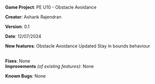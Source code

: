   
**Game Project**:  PE U10 - Obstacle Avoidance

**Creator**:  Ashank Rajendran

**Version**:   0.1

**Date**: 12/07/2024

**New features**:
Obstacle Avoidance
Updated Stay in bounds behaviour

﻿  
**Fixes**:
None
﻿  
**Improvements** *(of existing features)*:
None

**Known Bugs**:
None

﻿  
